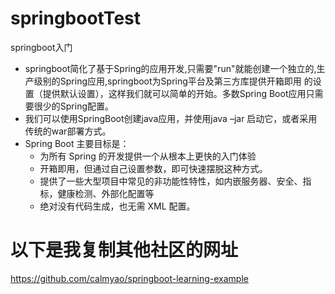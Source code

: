 # springbootTest
springboot入门
- springboot简化了基于Spring的应用开发,只需要"run"就能创建一个独立的,生产级别的Spring应用,springboot为Spring平台及第三方库提供开箱即用
的设置（提供默认设置），这样我们就可以简单的开始。多数Spring Boot应用只需要很少的Spring配置。
- 我们可以使用SpringBoot创建java应用，并使用java –jar 启动它，或者采用传统的war部署方式。
- Spring Boot 主要目标是：
  * 为所有 Spring 的开发提供一个从根本上更快的入门体验
  * 开箱即用，但通过自己设置参数，即可快速摆脱这种方式。  
  * 提供了一些大型项目中常见的非功能性特性，如内嵌服务器、安全、指标，健康检测、外部化配置等
  * 绝对没有代码生成，也无需 XML 配置。
# 以下是我复制其他社区的网址

  https://github.com/calmyao/springboot-learning-example
